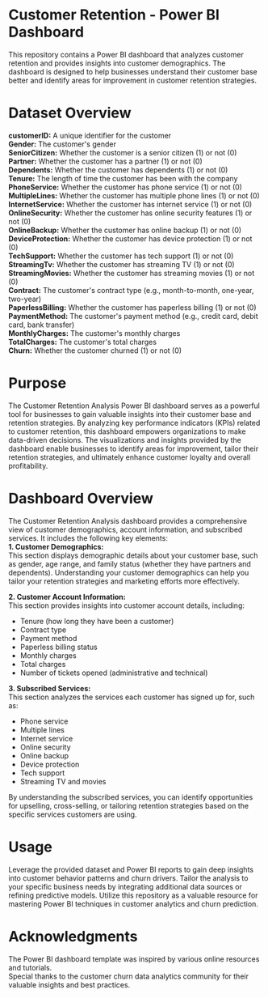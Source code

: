 # Customer Retention - Power BI Dashboard
This repository contains a Power BI dashboard that analyzes customer retention and provides insights into customer demographics. The dashboard is designed to help businesses understand their customer base better and identify areas for improvement in customer retention strategies.

# Dataset Overview
**customerID:** A unique identifier for the customer <br>
**Gender:** The customer's gender <br>
**SeniorCitizen:** Whether the customer is a senior citizen (1) or not (0) <br>
**Partner:** Whether the customer has a partner (1) or not (0) <br>
**Dependents:** Whether the customer has dependents (1) or not (0) <br>
**Tenure:** The length of time the customer has been with the company <br>
**PhoneService:** Whether the customer has phone service (1) or not (0) <br>
**MultipleLines:** Whether the customer has multiple phone lines (1) or not (0) <br>
**InternetService:** Whether the customer has internet service (1) or not (0) <br>
**OnlineSecurity:** Whether the customer has online security features (1) or not (0) <br>
**OnlineBackup:** Whether the customer has online backup (1) or not (0) <br>
**DeviceProtection:** Whether the customer has device protection (1) or not (0) <br>
**TechSupport:** Whether the customer has tech support (1) or not (0) <br>
**StreamingTv:** Whether the customer has streaming TV (1) or not (0) <br>
**StreamingMovies:** Whether the customer has streaming movies (1) or not (0) <br>
**Contract:** The customer's contract type (e.g., month-to-month, one-year, two-year) <br>
**PaperlessBilling:** Whether the customer has paperless billing (1) or not (0) <br>
**PaymentMethod:** The customer's payment method (e.g., credit card, debit card, bank transfer) <br>
**MonthlyCharges:** The customer's monthly charges <br>
**TotalCharges:** The customer's total charges <br>
**Churn:** Whether the customer churned (1) or not (0) <br>

# Purpose
The Customer Retention Analysis Power BI dashboard serves as a powerful tool for businesses to gain valuable insights into their customer base and retention strategies. By analyzing key performance indicators (KPIs) related to customer retention, this dashboard empowers organizations to make data-driven decisions. The visualizations and insights provided by the dashboard enable businesses to identify areas for improvement, tailor their retention strategies, and ultimately enhance customer loyalty and overall profitability.

# Dashboard Overview
The Customer Retention Analysis dashboard provides a comprehensive view of customer demographics, account information, and subscribed services. It includes the following key elements:<br>
**1. Customer Demographics:** <br>
This section displays demographic details about your customer base, such as gender, age range, and family status (whether they have partners and dependents). Understanding your customer demographics can help you tailor your retention strategies and marketing efforts more effectively.

**2. Customer Account Information:** <br>
This section provides insights into customer account details, including: <br>
+ Tenure (how long they have been a customer) <br>
+ Contract type <br>
+ Payment method <br>
+ Paperless billing status <br>
+ Monthly charges <br>
+ Total charges <br>
+ Number of tickets opened (administrative and technical) <br>

**3. Subscribed Services:** <br>
This section analyzes the services each customer has signed up for, such as: <br>
+ Phone service <br>
+ Multiple lines <br>
+ Internet service <br>
+ Online security <br>
+ Online backup <br>
+ Device protection <br>
+ Tech support <br>
+ Streaming TV and movies <br>

By understanding the subscribed services, you can identify opportunities for upselling, cross-selling, or tailoring retention strategies based on the specific services customers are using.

# Usage
Leverage the provided dataset and Power BI reports to gain deep insights into customer behavior patterns and churn drivers. Tailor the analysis to your specific business needs by integrating additional data sources or refining predictive models. Utilize this repository as a valuable resource for mastering Power BI techniques in customer analytics and churn prediction.

# Acknowledgments
The Power BI dashboard template was inspired by various online resources and tutorials. <br>
Special thanks to the customer churn data analytics community for their valuable insights and best practices.
